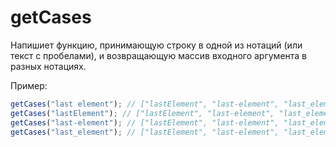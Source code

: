 # getCases

Напишиет функцию, принимающую строку в одной из нотаций (или текст с пробелами), и возвращающую массив входного аргумента в разных нотациях.

Пример:

```javascript
getCases("last element"); // ["lastElement", "last-element", "last_element"]
getCases("lastElement"); // ["lastElement", "last-element", "last_element"]
getCases("last-element"); // ["lastElement", "last-element", "last_element"]
getCases("last_element"); // ["lastElement", "last-element", "last_element"]
```
